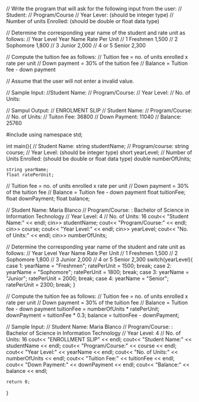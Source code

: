 // Write the program that will ask for the following input from the user:
// Student:
// Program/Course
// Year Lever: (should be integer type)
// Number of units Enrolled: (should be double or float data type)

// Determine the corresponding year name of the student and rate unit as follows:
    // Year Level   Year Name   Rate Per Unit
    // 1            Freshmen    1,500
    // 2            Sophomore   1,800
    // 3            Junior      2,000
    // 4 or 5       Senior      2,300

// Compute the tuition fee as follows:
    // Tuition fee = no. of units enrolled x rate per unit
    // Down payment = 30% of the tuition fee
    // Balance = Tuition fee - down payment

// Assume that the user will not enter a invalid value.

// Sample Input:
    //Student Name:
    // Program/Course:
    // Year Level:
    // No. of Units:

// Sampul Output:
    // ENROLMENT SLIP
    // Student Name:
    // Program/Course:
    // No. of Units:
    // Tuiton Fee: 36800
    // Down Payment: 11040
    // Balance: 25760

#include <iostream>
using namespace std;

int main(){
    // Student Name:
    string studentName;
    // Program/course:
    string course;
    // Year Level: (should be integer type)
    short yearLevel;
    // Number of Units Enrolled: (should be double or float data type)
    double numberOfUnits;
    
    string yearName;
    float ratePerUnit;

// Tuition fee = no. of units enrolled x rate per unit
// Down payment = 30% of the tuition fee
// Balance = Tuition fee - down payment
    float tuitionFee;
    float downPayment;
    float balance;

// Student Name: Maria Blanco
// Program/Course: : Bachelor of Science in Information Technology
// Year Level: 4
// No. of Units: 16
    cout<< "Student Name:" << endl;
    cin>> studentName;
    cout<< "Program/Course:" << endl;
    cin>> course;
    cout<< "Year Level:" << endl;
    cin>> yearLevel;
    cout<< "No. of Units:" << endl;
    cin>> numberOfUnits;

// Determine the corresponding year name of the student and rate unit as follows:
    // Year Level   Year Name   Rate Per Unit
    // 1            Freshmen    1,500
    // 2            Sophomore   1,800
    // 3            Junior      2,000
    // 4 or 5       Senior      2,300
switch(yearLevel){
    case 1:
    yearName = "Freshmen";
    ratePerUnit = 1500;
    break;
    case 2:
    yearName = "Sophomore";
    ratePerUnit = 1800;
    break;
    case 3:
    yearName = "Junior";
    ratePerUnit = 2000;
    break;
    case 4:
    yearName = "Senior";
    ratePerUnit = 2300;
    break;
}

// Compute the tuition fee as follows:
// Tuition fee = no. of units enrolled x rate per unit
// Down payment = 30% of the tuition fee
// Balance = Tuition fee - down payment
    tuitionFee = numberOfUnits * ratePerUnit;
    downPayment = tuitionFee * 0.3;
    balance = tuitionFee - downPayment;

// Sample Input:
// Student Name: Maria Blanco
// Program/Course: : Bachelor of Science in Information Technology
// Year Level: 4
// No. of Units: 16
    cout<< "ENROLLMENT SLIP" << endl;
    cout<< "Student Name:" << studentName << endl;
    cout<< "Program/Course:" << course << endl;
    cout<< "Year Level:" << yearName << endl;
    cout<< "No. of Units:" << numberOfUnits << endl;
    cout<< "Tuition Fee:" << tuitionFee << endl;
    cout<< "Down Payment:" << downPayment << endl;
    cout<< "Balance:" << balance << endl;

    return 0;
    
}
